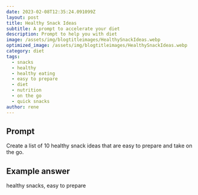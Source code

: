 ```yaml
---
date: 2023-02-08T12:35:24.091099Z
layout: post
title: Healthy Snack Ideas
subtitle: A prompt to accelerate your diet
description: Prompt to help you with diet 
image: /assets/img/blogtitleimages/HealthySnackIdeas.webp
optimized_image: /assets/img/blogtitleimages/HealthySnackIdeas.webp
category: diet
tags:
  - snacks
  - healthy
  - healthy eating
  - easy to prepare
  - diet
  - nutrition
  - on the go
  - quick snacks
author: rene
---
```


## Prompt

  <div class='promptinnerdivtop'>
    <div class='prompttextdiv'>
    <p>Create a list of 10 healthy snack ideas that are easy to prepare and take on the go.</p>
    </div>
  </div>


## Example answer
  <div class='promptinnerdivbottom' >
    <div class='prompttextdiv'>
    <p>healthy snacks, easy to prepare</p>
    </div>
  </div>
